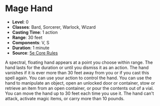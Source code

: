 # Mage Hand

- **Level**: 0
- **Classes**: Bard, Sorcerer, Warlock, Wizard
- **Casting Time**: 1 action
- **Range**: 30 feet
- **Components**: V, S
- **Duration**: 1 minute
- **Source**: [5e Core Rules](http://dnd.wizards.com/articles/features/systems-reference-document-srd)

A spectral, floating hand appears at a point you choose within range. The hand lasts for the duration or until you dismiss it as an action. The hand vanishes if it is ever more than 30 feet away from you or if you cast this spell again. You can use your action to control the hand. You can use the hand to manipulate an object, open an unlocked door or container, stow or retrieve an item from an open container, or pour the contents out of a vial. You can move the hand up to 30 feet each time you use it. The hand can't attack, activate magic items, or carry more than 10 pounds.

